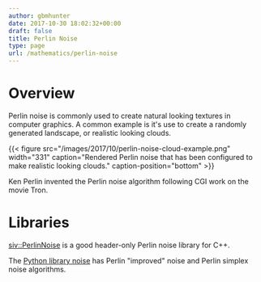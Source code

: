 ```yaml
---
author: gbmhunter
date: 2017-10-30 18:02:32+00:00
draft: false
title: Perlin Noise
type: page
url: /mathematics/perlin-noise
---
```


# Overview




Perlin noise is commonly used to create natural looking textures in computer graphics. A common example is it's use to create a randomly generated landscape, or realistic looking clouds.



{{< figure src="/images/2017/10/perlin-noise-cloud-example.png" width="331" caption="Rendered Perlin noise that has been configured to make realistic looking clouds." caption-position="bottom" >}}



Ken Perlin invented the Perlin noise algorithm following CGI work on the movie Tron.




# Libraries




[siv::PerlinNoise](https://github.com/Reputeless/PerlinNoise) is a good header-only Perlin noise library for C++.




The [Python library noise](https://pypi.python.org/pypi/noise/) has Perlin "improved" noise and Perlin simplex noise algorithms.
